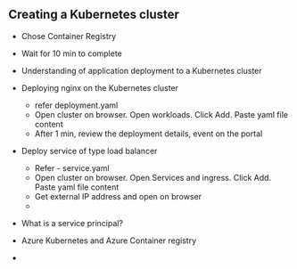 ## Creating a Kubernetes cluster
  - Chose Container Registry
  - Wait for 10 min to complete

- Understanding of application deployment to a Kubernetes cluster
- Deploying nginx on the Kubernetes cluster
  - refer deployment.yaml
  - Open cluster on browser. Open workloads. Click Add. Paste yaml file content
  - After 1 min, review the deployment details, event on the portal
- Deploy service of type load balancer
  - Refer - service.yaml
  - Open cluster on browser. Open Services and ingress. Click Add. Paste yaml file content
  - Get external IP address and open on browser
  -
- What is a service principal?
- Azure Kubernetes and Azure Container registry
-
